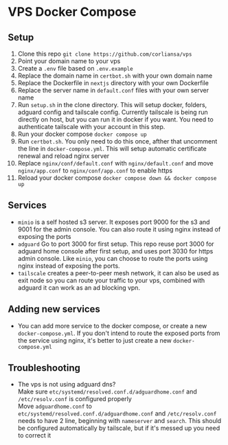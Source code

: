 # VPS Docker Compose

## Setup

1. Clone this repo
   `git clone https://github.com/corliansa/vps`
1. Point your domain name to your vps
1. Create a `.env` file based on `.env.example`
1. Replace the domain name in `certbot.sh` with your own domain name
1. Replace the Dockerfile in `nextjs` directory with your own Dockerfile
1. Replace the server name in `default.conf` files with your own server name
1. Run `setup.sh` in the clone directory.
   This will setup docker, folders, adguard config and tailscale config. Currently tailscale is being run directly on host, but you can run it in docker if you want. You need to authenticate tailscale with your account in this step.
1. Run your docker compose `docker compose up`
1. Run `certbot.sh`. You only need to do this once, afther that uncomment the line in `docker-compose.yml`. This will setup automatic certificate renewal and reload nginx server
1. Replace `nginx/conf/default.conf` with `nginx/default.conf` and move `nginx/app.conf` to `nginx/conf/app.conf` to enable https
1. Reload your docker compose `docker compose down && docker compose up`

## Services

- `minio` is a self hosted s3 server. It exposes port 9000 for the s3 and 9001 for the admin console. You can also route it using nginx instead of exposing the ports
- `adguard` Go to port 3000 for first setup. This repo reuse port 3000 for adguard home console after first setup, and uses port 3030 for https admin console. Like `minio`, you can choose to route the ports using nginx instead of exposing the ports.
- `tailscale` creates a peer-to-peer mesh network, it can also be used as exit node so you can route your traffic to your vps, combined with adguard it can work as an ad blocking vpn.

## Adding new services

- You can add more service to the docker compose, or create a new `docker-compose.yml`. If you don't intend to route the exposed ports from the service using nginx, it's better to just create a new `docker-compose.yml`

## Troubleshooting

- The vps is not using adguard dns?\
  Make sure `etc/systemd/resolved.conf.d/adguardhome.conf` and `/etc/resolv.conf` is configured properly\
  Move `adguardhome.conf` to `etc/systemd/resolved.conf.d/adguardhome.conf` and `/etc/resolv.conf` needs to have 2 line, beginning with `nameserver` and `search`. This should be configured automatically by tailscale, but if it's messed up you need to correct it
